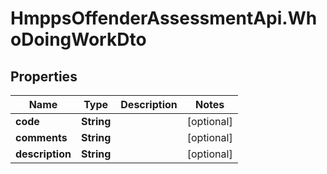 # HmppsOffenderAssessmentApi.WhoDoingWorkDto

## Properties
Name | Type | Description | Notes
------------ | ------------- | ------------- | -------------
**code** | **String** |  | [optional] 
**comments** | **String** |  | [optional] 
**description** | **String** |  | [optional] 



